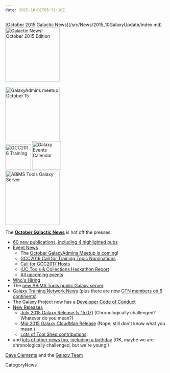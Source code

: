 ```yaml
---
date: 2015-10-01T05:31:10Z
---
```

<div class='newsItemHeader'>[October 2015 Galactic News](/src/News/2015_10GalaxyUpdate/index.md)</div>

<div class='right'>
<a href='/GalaxyUpdates/2015_10'><img src='/Images/GalaxyLogos/GalaxyNews.png' alt='Galactic News! October 2015 Edition' width=170 /></a><br /><br />
<a href='/GalaxyUpdates/2015_10#october-galaxyadmins-meetup'><img src='/Images/Logos/GalaxyAdmins.png' alt='GalaxyAdmins meetup October 15' width="170" /></a><br />
<a href='/GalaxyUpdates/2015_10#gcc2016-call-for-training-topic-nominations'><img src='/Events/GCC2016/GCC2016TrainingLogo400.png' alt='GCC2016 Training' width="80" /></a>
<a href='/GalaxyUpdates/2015_10#upcoming-events'><img src='/Images/Logos/GalxyEventsCalThumb.png' alt='Galaxy Events Calendar' width="90" /></a><br />
<a href='/GalaxyUpdates/2015_10#new-public-galaxy-servers'><img src='/PublicGalaxyServers/ABiMSToolsLogos.png' alt='ABiMS Tools Galaxy Server' width="170" /></a>
</div>

The **[October Galactic News](/src/GalaxyUpdates/2015_10/index.md)** is hot off the presses.
* [60 new publications, including 4 highlighted pubs](/GalaxyUpdates/2015_10#new-papers)
* [Event News](/GalaxyUpdates/2015_10#events)
  * The [October GalaxyAdmins Meetup is coming](/GalaxyUpdates/2015_10#october-galaxyadmins-meetup)!
  * [GCC2016 Call for Training Topic Nominations](/GalaxyUpdates/2015_10#gcc2016-call-for-training-topic-nominations)
  * [Call for GCC2017 Hosts](/GalaxyUpdates/2015_10#call-for-gcc2017-hosts)
  * [IUC Tools & Collections Hackathon Report](/GalaxyUpdates/2015_10#iuc-tools--collections-hackathon-report)
  * [All upcoming events](/GalaxyUpdates/2015_10#upcoming-events)
* [Who's Hiring](/GalaxyUpdates/2015_10#whos-hiring)
* The [new ABiMS Tools public Galaxy server](/GalaxyUpdates/2015_10#new-public-galaxy-servers)
* [Galaxy Training Network News](/GalaxyUpdates/2015_10#galaxy-training-network-news) (plus there are now [GTN members on 6 continents](/GalaxyUpdates/2015_10#galaxy-community-hubs))
* The Galaxy Project now has a [Developer Code of Conduct](/GalaxyUpdates/2015_10#galaxy-developer-code-of-conduct)
* [New Releases](/GalaxyUpdates/2015_10#releases)
  * [July 2015 Galaxy Release (v 15.07)](/GalaxyUpdates/2015_10#july-2015-galaxy-release-v-1507) (Chronologically challenged?  Whatever do you mean?)
  * [Mid 2015 Galaxy CloudMan Release](/GalaxyUpdates/2015_10#mid-2015-galaxy-cloudman-release) (Nope, still don't know what you mean.)
  * [Lots of Tool Shed contributions](/src/ToolShed/Contributions/2015_09/index.md).
* and [lots of other news too](/GalaxyUpdates/2015_10#other-news), [including a birthday](/GalaxyUpdates/2015_10#galaxy-turns-10) (OK, maybe we are chronologically challenged, but we're young!)

[Dave Clements](/DaveClements) and the [Galaxy Team](/src/GalaxyTeam/index.md)


CategoryNews
